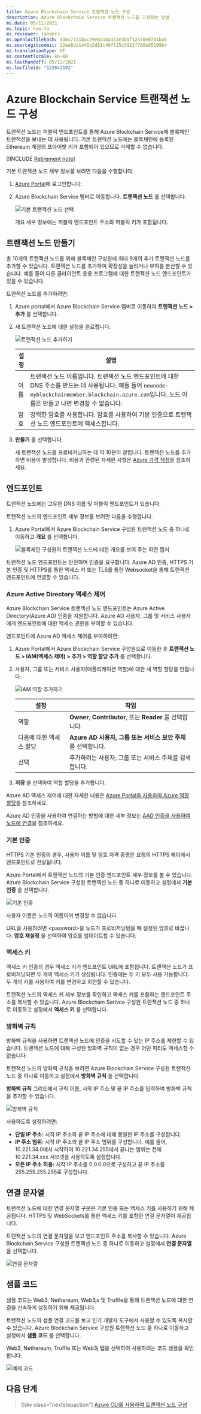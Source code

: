 ```yaml
---
title: Azure Blockchain Service 트랜잭션 노드 구성
description: Azure Blockchain Service 트랜잭션 노드를 구성하는 방법
ms.date: 05/11/2021
ms.topic: how-to
ms.reviewer: janders
ms.openlocfilehash: 436c7721bac29e8a18a333e385f12a70e0701ba5
ms.sourcegitcommit: 32ee8da1440a2d81c49ff25c5922f786e85109b4
ms.translationtype: HT
ms.contentlocale: ko-KR
ms.lasthandoff: 05/12/2021
ms.locfileid: "122642102"
---
```

# <a name="configure-azure-blockchain-service-transaction-nodes"></a>Azure Blockchain Service 트랜잭션 노드 구성

트랜잭션 노드는 퍼블릭 엔드포인트를 통해 Azure Blockchain Service에 블록체인 트랜잭션을 보내는 데 사용됩니다. 기본 트랜잭션 노드에는 블록체인에 등록된 Ethereum 계정의 프라이빗 키가 포함되어 있으므로 삭제할 수 없습니다.

[!INCLUDE [Retirement note](./includes/retirement.md)]

기본 트랜잭션 노드 세부 정보를 보려면 다음을 수행합니다.

1. [Azure Portal](https://portal.azure.com)에 로그인합니다.
1. Azure Blockchain Service 멤버로 이동합니다. **트랜잭션 노드** 를 선택합니다.

    ![기본 트랜잭션 노드 선택](./media/configure-transaction-nodes/nodes.png)

    개요 세부 정보에는 퍼블릭 엔드포인트 주소와 퍼블릭 키가 포함됩니다.

## <a name="create-transaction-node"></a>트랜잭션 노드 만들기

총 10개의 트랜잭션 노드를 위해 블록체인 구성원에 최대 9개의 추가 트랜잭션 노드를 추가할 수 있습니다. 트랜잭션 노드를 추가하여 확장성을 늘리거나 부하를 분산할 수 있습니다. 예를 들어 다른 클라이언트 응용 프로그램에 대한 트랜잭션 노드 엔드포인트가 있을 수 있습니다.

트랜잭션 노드를 추가하려면:

1. Azure portal에서 Azure Blockchain Service 멤버로 이동하여 **트랜잭션 노드 > 추가** 를 선택합니다.
1. 새 트랜잭션 노드에 대한 설정을 완료합니다.

    ![트랜잭션 노드 추가하기](./media/configure-transaction-nodes/add-node.png)

    | 설정 | 설명 |
    |---------|-------------|
    | 이름 | 트랜잭션 노드 이름입니다. 트랜잭션 노드 엔드포인트에 대한 DNS 주소를 만드는 데 사용됩니다. 예들 들어 `newnode-myblockchainmember.blockchain.azure.com`입니다. 노드 이름은 만들고 나면 변경할 수 없습니다. |
    | 암호 | 강력한 암호를 사용합니다. 암호를 사용하여 기본 인증으로 트랜잭션 노드 엔드포인트에 액세스합니다.

1. **만들기** 를 선택합니다.

    새 트랜잭션 노드를 프로비저닝하는 데 약 10분이 걸립니다. 트랜잭션 노드를 추가하면 비용이 발생합니다. 비용과 관련된 자세한 사항은 [Azure 가격 책정](https://aka.ms/ABSPricing)을 참조하세요.

## <a name="endpoints"></a>엔드포인트

트랜잭션 노드에는 고유한 DNS 이름 및 퍼블릭 엔드포인트가 있습니다.

트랜잭션 노드의 엔드포인트 세부 정보를 보려면 다음을 수행합니다.

1. Azure Portal에서 Azure Blockchain Service 구성원 트랜잭션 노드 중 하나로 이동하고 **개요** 를 선택합니다.

    ![블록체인 구성원의 트랜잭션 노드에 대한 개요를 보여 주는 화면 캡처](./media/configure-transaction-nodes/endpoints.png)

트랜잭션 노드 엔드포인트는 안전하며 인증을 요구합니다. Azure AD 인증, HTTPS 기본 인증 및 HTTPS를 통한 액세스 키 또는 TLS를 통한 Websocket을 통해 트랜잭션 엔드포인트에 연결할 수 있습니다.

### <a name="azure-active-directory-access-control"></a>Azure Active Directory 액세스 제어

Azure Blockchain Service 트랜잭션 노드 엔드포인트는 Azure Active Directory(Azure AD) 인증을 지원합니다. Azure AD 사용자, 그룹 및 서비스 사용자에게 엔드포인트에 대한 액세스 권한을 부여할 수 있습니다.

엔드포인트에 Azure AD 액세스 제어를 부여하려면:

1. Azure Portal에서 Azure Blockchain Service 구성원으로 이동한 후 **트랜잭션 노드 > IAM(액세스 제어) > 추가 > 역할 할당 추가** 를 선택합니다.
1. 사용자, 그룹 또는 서비스 사용자(애플리케이션 역할)에 대한 새 역할 할당을 만듭니다.

    ![IAM 역할 추가하기](./media/configure-transaction-nodes/add-role.png)

    | 설정 | 작업 |
    |---------|-------------|
    | 역할 | **Owner**, **Contributor**, 또는 **Reader** 를 선택합니다.
    | 다음에 대한 액세스 할당 | **Azure AD 사용자, 그룹 또는 서비스 보안 주체** 를 선택합니다.
    | 선택 | 추가하려는 사용자, 그룹 또는 서비스 주체를 검색합니다.

1. **저장** 을 선택하여 역할 할당을 추가합니다.

Azure AD 액세스 제어에 대한 자세한 내용은 [Azure Portal을 사용하여 Azure 역할 할당](../../role-based-access-control/role-assignments-portal.md)을 참조하세요.

Azure AD 인증을 사용하여 연결하는 방법에 대한 세부 정보는 [AAD 인증을 사용하여 노드에 연결](configure-aad.md)을 참조하세요.

### <a name="basic-authentication"></a>기본 인증

HTTPS 기본 인증의 경우, 사용자 이름 및 암호 자격 증명은 요청의 HTTPS 헤더에서 엔드포인트로 전달됩니다.

Azure Portal에서 트랜잭션 노드의 기본 인증 엔드포인트 세부 정보를 볼 수 있습니다. Azure Blockchain Service 구성원 트랜잭션 노드 중 하나로 이동하고 설정에서 **기본 인증** 을 선택합니다.

![기본 인증](./media/configure-transaction-nodes/basic.png)

사용자 이름은 노드의 이름이며 변경할 수 없습니다.

URL을 사용하려면 \<password\>을 노드가 프로비저닝됐을 때 설정된 암호로 바꿉니다. **암호 재설정** 을 선택하여 암호를 업데이트할 수 있습니다.

### <a name="access-keys"></a>액세스 키

액세스 키 인증의 경우 액세스 키가 엔드포인트 URL에 포함됩니다. 트랜잭션 노드가 프로비저닝되면 두 개의 액세스 키가 생성됩니다. 인증에는 두 키 모두 사용 가능합니다. 두 개의 키를 사용하여 키를 변경하고 회전할 수 있습니다.

트랜잭션 노드의 액세스 키 세부 정보를 확인하고 액세스 키를 포함하는 엔드포인트 주소를 복사할 수 있습니다. Azure Blockchain Serivce 구성원 트랜잭션 노드 중 하나로 이동하고 설정에서 **액세스 키** 를 선택합니다.

### <a name="firewall-rules"></a>방화벽 규칙

방화벽 규칙을 사용하면 트랜잭션 노드에 인증을 시도할 수 있는 IP 주소를 제한할 수 있습니다.  트랜잭션 노드에 대해 구성된 방화벽 규칙이 없는 경우 어떤 파티도 액세스할 수 없습니다.

트랜잭션 노드의 방화벽 규칙을 보려면 Azure Blockchain Service 구성원 트랜잭션 노드 중 하나로 이동하고 설정에서 **방화벽 규칙** 을 선택합니다.

**방화벽 규칙** 그리드에서 규칙 이름, 시작 IP 주소 및 끝 IP 주소를 입력하여 방화벽 규칙을 추가할 수 있습니다.

![방화벽 규칙](./media/configure-transaction-nodes/firewall-rules.png)

사용하도록 설정하려면:

* **단일 IP 주소:** 시작 IP 주소와 끝 IP 주소에 대해 동일한 IP 주소를 구성합니다.
* **IP 주소 범위:** 시작 IP 주소와 끝 IP 주소 범위를 구성합니다. 예를 들어, 10.221.34.0에서 시작하여 10.221.34.255에서 끝나는 범위는 전체 10.221.34.xxx 서브넷을 사용하도록 설정합니다.
* **모든 IP 주소 허용:** 시작 IP 주소를 0.0.0.0으로 구성하고 끝 IP 주소를 255.255.255.255로 구성합니다.

## <a name="connection-strings"></a>연결 문자열

트랜잭션 노드에 대한 연결 문자열 구문은 기본 인증 또는 액세스 키를 사용하기 위해 제공됩니다. HTTPS 및 WebSockets를 통한 액세스 키를 포함한 연결 문자열이 제공됩니다.

트랜잭션 노드의 연결 문자열을 보고 엔드포인트 주소를 복사할 수 있습니다. Azure Blockchain Service 구성원 트랜잭션 노드 중 하나로 이동하고 설정에서 **연결 문자열** 을 선택합니다.

![연결 문자열](./media/configure-transaction-nodes/connection-strings.png)

## <a name="sample-code"></a>샘플 코드

샘플 코드는 Web3, Nethereum, Web3js 및 Truffle을 통해 트랜잭션 노드에 대한 연결을 신속하게 설정하기 위해 제공됩니다.

트랜잭션 노드의 샘플 연결 코드를 보고 인기 개발자 도구에서 사용할 수 있도록 복사할 수 있습니다. Azure Blockchain Service 구성원 트랜잭션 노드 중 하나로 이동하고 설정에서 **샘플 코드** 를 선택합니다.

Web3, Nethereum, Truffle 또는 Web3j 탭을 선택하여 사용하려는 코드 샘플을 확인합니다.

![예제 코드](./media/configure-transaction-nodes/sample-code.png)

## <a name="next-steps"></a>다음 단계

> [!div class="nextstepaction"]
> [Azure CLI를 사용하여 트랜잭션 노드 구성](manage-cli.md)
